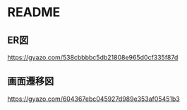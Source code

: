 # README

## ER図  
https://gyazo.com/538cbbbbc5db21808e965d0cf335f87d

## 画面遷移図  
https://gyazo.com/604367ebc045927d989e353af05451b3